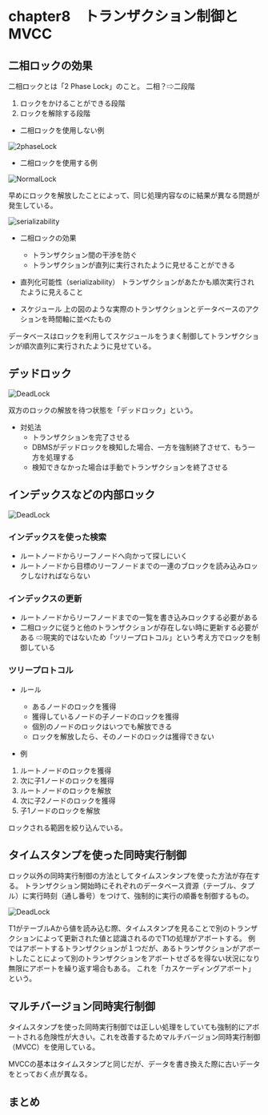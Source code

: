 # chapter8　トランザクション制御とMVCC

## 二相ロックの効果

二相ロックとは「2 Phase Lock」のこと。
二相？⇨二段階
1. ロックをかけることができる段階
2. ロックを解除する段階

- 二相ロックを使用しない例

![2phaseLock](img/2phaseLock.png)

- 二相ロックを使用する例

![NormalLock](img/NormalLock.png)

早めにロックを解放したことによって、同じ処理内容なのに結果が異なる問題が発生している。

![serializability](img/serializability.png)

- 二相ロックの効果
	- トランザクション間の干渉を防ぐ
	- トランザクションが直列に実行されたように見せることができる

- 直列化可能性（serializability）
トランザクションがあたかも順次実行されたように見えること

- スケジュール
上の図のような実際のトランザクションとデータベースのアクションを時間軸に並べたもの

データベースはロックを利用してスケジュールをうまく制御してトランザクションが順次直列に実行されたように見せている。



## デッドロック

![DeadLock](img/DeadLock.png)

双方のロックの解放を待つ状態を「デッドロック」という。

- 対処法
	- トランザクションを完了させる
	- DBMSがデッドロックを検知した場合、一方を強制終了させて、もう一方を処理する
	- 検知できなかった場合は手動でトランザクションを終了させる

## インデックスなどの内部ロック

![DeadLock](img/btree_index.png)


### インデックスを使った検索

- ルートノードからリーフノードへ向かって探しにいく
- ルートノードから目標のリーフノードまでの一連のブロックを読み込みロックしなければならない

### インデックスの更新

- ルートノードからリーフノードまでの一覧を書き込みロックする必要がある
- 二相ロックに従うと他のトランザクションが存在しない時に更新する必要がある
	⇨現実的ではないため「ツリープロトコル」という考え方でロックを制御している
    
### ツリープロトコル

- ルール
  - あるノードのロックを獲得
  - 獲得しているノードの子ノードのロックを獲得
  - 個別のノードのロックはいつでも解放できる
  - ロックを解放したら、そのノードのロックは獲得できない

- 例

1. ルートノードのロックを獲得
2. 次に子1ノードのロックを獲得
3. ルートノードのロックを解放
4. 次に子2ノードのロックを獲得
5. 子1ノードのロックを解放

ロックされる範囲を絞り込んでいる。

## タイムスタンプを使った同時実行制御

ロック以外の同時実行制御の方法としてタイムスンタンプを使った方法が存在する。
トランザクション開始時にそれぞれのデータベース資源（テーブル、タプル）に実行時刻（通し番号）をつけて、強制的に実行の順番を制御するもの。

![DeadLock](img/timestamp.png)

T1がテーブルAから値を読み込む際、タイムスタンプを見ることで別のトランザクションによって更新された値と認識されるのでT1の処理がアボートする。
例ではアボートするトランザクションが１つだが、あるトランザクションがアボートしたことによって別のトランザクションをアボートせざるを得ない状況になり無限にアボートを繰り返す場合もある。
これを「カスケーディングアボート」という。


## マルチバージョン同時実行制御

タイムスタンプを使った同時実行制御では正しい処理をしていても強制的にアボートされる危険性が大きい。これを改善するためマルチバージョン同時実行制御（MVCC）を使用している。

MVCCの基本はタイムスタンプと同じだが、データを書き換えた際に古いデータをとっておく点が異なる。


## まとめ